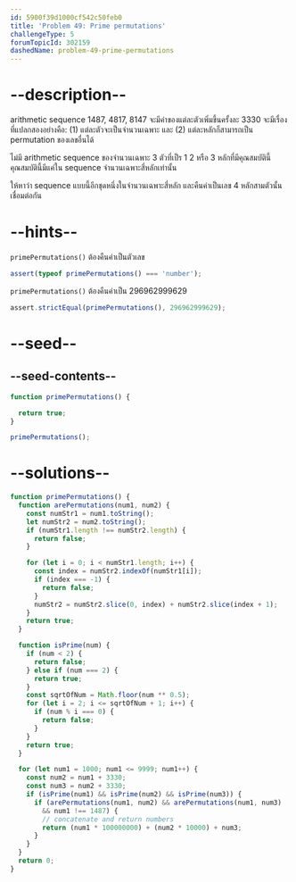 ```yaml
---
id: 5900f39d1000cf542c50feb0
title: 'Problem 49: Prime permutations'
challengeType: 5
forumTopicId: 302159
dashedName: problem-49-prime-permutations
---
```


# --description--

arithmetic sequence 1487, 4817, 8147 จะมีค่าของแต่ละตัวเพิ่มขึ้นครั้งละ 3330 จะมีเรื่องที่แปลกสองอย่างคือ: (1) แต่ละตัวจะเป็นจำนวนเฉพาะ และ (2) แต่ละหลักก็สามารถเป็น permutation ของเลขอื่นได้

ไม่มี arithmetic sequence ของจำนวนเฉพาะ 3 ตัวที่เป็ร 1 2 หรือ 3 หลักที่มีคุณสมบัตินี้ คุณสมบัตินี้มีแค่ใน sequence จำนวนเฉพาะสี่หลักเท่านั้น

ให้หาว่า sequence แบบนี้อีกชุดหนึ่งในจำนวนเฉพาะสี่หลัก และคืนค่าเป็นเลข 4 หลักสามตัวนั้นเชื่อมต่อกัน

# --hints--

`primePermutations()` ต้องคืนค่าเป็นตัวเลข

```js
assert(typeof primePermutations() === 'number');
```

`primePermutations()` ต้องคืนค่าเป็น 296962999629

```js
assert.strictEqual(primePermutations(), 296962999629);
```

# --seed--

## --seed-contents--

```js
function primePermutations() {

  return true;
}

primePermutations();
```

# --solutions--

```js
function primePermutations() {
  function arePermutations(num1, num2) {
    const numStr1 = num1.toString();
    let numStr2 = num2.toString();
    if (numStr1.length !== numStr2.length) {
      return false;
    }

    for (let i = 0; i < numStr1.length; i++) {
      const index = numStr2.indexOf(numStr1[i]);
      if (index === -1) {
        return false;
      }
      numStr2 = numStr2.slice(0, index) + numStr2.slice(index + 1);
    }
    return true;
  }

  function isPrime(num) {
    if (num < 2) {
      return false;
    } else if (num === 2) {
      return true;
    }
    const sqrtOfNum = Math.floor(num ** 0.5);
    for (let i = 2; i <= sqrtOfNum + 1; i++) {
      if (num % i === 0) {
        return false;
      }
    }
    return true;
  }

  for (let num1 = 1000; num1 <= 9999; num1++) {
    const num2 = num1 + 3330;
    const num3 = num2 + 3330;
    if (isPrime(num1) && isPrime(num2) && isPrime(num3)) {
      if (arePermutations(num1, num2) && arePermutations(num1, num3)
        && num1 !== 1487) {
        // concatenate and return numbers
        return (num1 * 100000000) + (num2 * 10000) + num3;
      }
    }
  }
  return 0;
}
```
